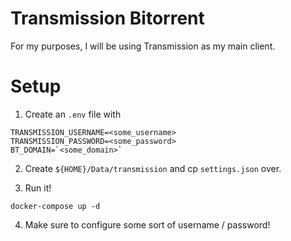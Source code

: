 # Transmission Bitorrent
For my purposes, I will be using Transmission as my main client.

# Setup
1. Create an `.env` file with
```
TRANSMISSION_USERNAME=<some_username>
TRANSMISSION_PASSWORD=<some_password>
BT_DOMAIN=`<some_domain>`
```

2. Create `${HOME}/Data/transmission` and cp `settings.json` over.

3. Run it!
```
docker-compose up -d
```

4. Make sure to configure some sort of username / password!
